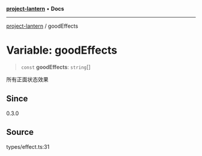 [**project-lantern**](../README.md) • **Docs**

***

[project-lantern](../globals.md) / goodEffects

# Variable: goodEffects

> `const` **goodEffects**: `string`[]

所有正面状态效果

## Since

0.3.0

## Source

types/effect.ts:31
